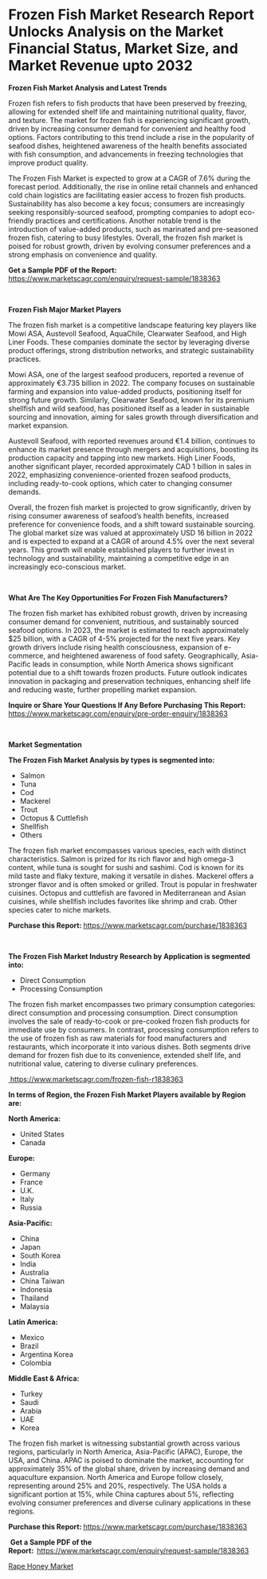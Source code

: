<p><h1>Frozen Fish Market Research Report Unlocks Analysis on the Market Financial Status, Market Size, and Market Revenue upto 2032</h1></p><p><strong>Frozen Fish Market Analysis and Latest Trends</strong></p>
<p><p>Frozen fish refers to fish products that have been preserved by freezing, allowing for extended shelf life and maintaining nutritional quality, flavor, and texture. The market for frozen fish is experiencing significant growth, driven by increasing consumer demand for convenient and healthy food options. Factors contributing to this trend include a rise in the popularity of seafood dishes, heightened awareness of the health benefits associated with fish consumption, and advancements in freezing technologies that improve product quality.</p><p>The Frozen Fish Market is expected to grow at a CAGR of 7.6% during the forecast period. Additionally, the rise in online retail channels and enhanced cold chain logistics are facilitating easier access to frozen fish products. Sustainability has also become a key focus; consumers are increasingly seeking responsibly-sourced seafood, prompting companies to adopt eco-friendly practices and certifications. Another notable trend is the introduction of value-added products, such as marinated and pre-seasoned frozen fish, catering to busy lifestyles. Overall, the frozen fish market is poised for robust growth, driven by evolving consumer preferences and a strong emphasis on convenience and quality.</p></p>
<p><strong>Get a Sample PDF of the Report:&nbsp;</strong> <a href="https://www.marketscagr.com/enquiry/request-sample/1838363?utm_campaign=1126&utm_medium=2&utm_source=Github&utm_content=ia&utm_term=15022025&utm_id=frozen-fish">https://www.marketscagr.com/enquiry/request-sample/1838363</a></p>
<p>&nbsp;</p>
<p><strong>Frozen Fish Major Market Players</strong></p>
<p><p>The frozen fish market is a competitive landscape featuring key players like Mowi ASA, Austevoll Seafood, AquaChile, Clearwater Seafood, and High Liner Foods. These companies dominate the sector by leveraging diverse product offerings, strong distribution networks, and strategic sustainability practices. </p><p>Mowi ASA, one of the largest seafood producers, reported a revenue of approximately €3.735 billion in 2022. The company focuses on sustainable farming and expansion into value-added products, positioning itself for strong future growth. Similarly, Clearwater Seafood, known for its premium shellfish and wild seafood, has positioned itself as a leader in sustainable sourcing and innovation, aiming for sales growth through diversification and market expansion.</p><p>Austevoll Seafood, with reported revenues around €1.4 billion, continues to enhance its market presence through mergers and acquisitions, boosting its production capacity and tapping into new markets. High Liner Foods, another significant player, recorded approximately CAD 1 billion in sales in 2022, emphasizing convenience-oriented frozen seafood products, including ready-to-cook options, which cater to changing consumer demands.</p><p>Overall, the frozen fish market is projected to grow significantly, driven by rising consumer awareness of seafood’s health benefits, increased preference for convenience foods, and a shift toward sustainable sourcing. The global market size was valued at approximately USD 16 billion in 2022 and is expected to expand at a CAGR of around 4.5% over the next several years. This growth will enable established players to further invest in technology and sustainability, maintaining a competitive edge in an increasingly eco-conscious market.</p></p>
<p>&nbsp;</p>
<p><strong>What Are The Key Opportunities For Frozen Fish Manufacturers?</strong></p>
<p><p>The frozen fish market has exhibited robust growth, driven by increasing consumer demand for convenient, nutritious, and sustainably sourced seafood options. In 2023, the market is estimated to reach approximately $25 billion, with a CAGR of 4-5% projected for the next five years. Key growth drivers include rising health consciousness, expansion of e-commerce, and heightened awareness of food safety. Geographically, Asia-Pacific leads in consumption, while North America shows significant potential due to a shift towards frozen products. Future outlook indicates innovation in packaging and preservation techniques, enhancing shelf life and reducing waste, further propelling market expansion.</p></p>
<p><strong>Inquire or Share Your Questions If Any Before Purchasing This Report:</strong> <a href="https://www.marketscagr.com/enquiry/pre-order-enquiry/1838363?utm_campaign=1126&utm_medium=2&utm_source=Github&utm_content=ia&utm_term=15022025&utm_id=frozen-fish">https://www.marketscagr.com/enquiry/pre-order-enquiry/1838363</a></p>
<p>&nbsp;</p>
<p><strong>Market Segmentation</strong></p>
<p><strong>The Frozen Fish Market Analysis by types is segmented into:</strong></p>
<p><ul><li>Salmon</li><li>Tuna</li><li>Cod</li><li>Mackerel</li><li>Trout</li><li>Octopus & Cuttlefish</li><li>Shellfish</li><li>Others</li></ul></p>
<p><p>The frozen fish market encompasses various species, each with distinct characteristics. Salmon is prized for its rich flavor and high omega-3 content, while tuna is sought for sushi and sashimi. Cod is known for its mild taste and flaky texture, making it versatile in dishes. Mackerel offers a stronger flavor and is often smoked or grilled. Trout is popular in freshwater cuisines. Octopus and cuttlefish are favored in Mediterranean and Asian cuisines, while shellfish includes favorites like shrimp and crab. Other species cater to niche markets.</p></p>
<p><strong>Purchase this Report:&nbsp;</strong><a href="https://www.marketscagr.com/purchase/1838363?utm_campaign=1126&utm_medium=2&utm_source=Github&utm_content=ia&utm_term=15022025&utm_id=frozen-fish">https://www.marketscagr.com/purchase/1838363</a></p>
<p>&nbsp;</p>
<p><strong>The Frozen Fish Market Industry Research by Application is segmented into:</strong></p>
<p><ul><li>Direct Consumption</li><li>Processing Consumption</li></ul></p>
<p><p>The frozen fish market encompasses two primary consumption categories: direct consumption and processing consumption. Direct consumption involves the sale of ready-to-cook or pre-cooked frozen fish products for immediate use by consumers. In contrast, processing consumption refers to the use of frozen fish as raw materials for food manufacturers and restaurants, which incorporate it into various dishes. Both segments drive demand for frozen fish due to its convenience, extended shelf life, and nutritional value, catering to diverse culinary preferences.</p></p>
<p><a href="https://www.marketscagr.com/frozen-fish-r1838363?utm_campaign=1126&utm_medium=2&utm_source=Github&utm_content=ia&utm_term=15022025&utm_id=frozen-fish">&nbsp;https://www.marketscagr.com/frozen-fish-r1838363</a></p>
<p><strong>In terms of Region, the Frozen Fish Market Players available by Region are:</strong></p>
<p>
    <p> <strong> North America: </strong>
        <ul>
            <li>United States</li>
            <li>Canada</li>
        </ul>
        </p> 
    <p> <strong> Europe: </strong>
        <ul>
            <li>Germany</li>
            <li>France</li>
            <li>U.K.</li>
            <li>Italy</li>
            <li>Russia</li>
        </ul>
        </p> 
    <p> <strong> Asia-Pacific: </strong>
        <ul>
            <li>China</li>
            <li>Japan</li>
            <li>South Korea</li>
            <li>India</li>
            <li>Australia</li>
            <li>China Taiwan</li>
            <li>Indonesia</li>
            <li>Thailand</li>
            <li>Malaysia</li>
        </ul>
        </p> 
    <p> <strong> Latin America: </strong>
        <ul>
            <li>Mexico</li>
            <li>Brazil</li>
            <li>Argentina Korea</li>
            <li>Colombia</li>
        </ul>
        </p> 
    <p> <strong> Middle East & Africa: </strong>
        <ul>
            <li>Turkey</li>
            <li>Saudi</li>
            <li>Arabia</li>
            <li>UAE</li>
            <li>Korea</li>
        </ul>
    </p>
    </p>
<p><p>The frozen fish market is witnessing substantial growth across various regions, particularly in North America, Asia-Pacific (APAC), Europe, the USA, and China. APAC is poised to dominate the market, accounting for approximately 35% of the global share, driven by increasing demand and aquaculture expansion. North America and Europe follow closely, representing around 25% and 20%, respectively. The USA holds a significant portion at 15%, while China captures about 5%, reflecting evolving consumer preferences and diverse culinary applications in these regions.</p></p>
<p><strong>Purchase this Report: </strong><a href="https://www.marketscagr.com/purchase/1838363?utm_campaign=1126&utm_medium=2&utm_source=Github&utm_content=ia&utm_term=15022025&utm_id=frozen-fish">https://www.marketscagr.com/purchase/1838363</a></p>
<p>&nbsp;<strong>Get a Sample PDF of the Report:&nbsp;&nbsp;</strong><a href="https://www.marketscagr.com/enquiry/request-sample/1838363?utm_campaign=1126&utm_medium=2&utm_source=Github&utm_content=ia&utm_term=15022025&utm_id=frozen-fish">https://www.marketscagr.com/enquiry/request-sample/1838363</a></p>
<p><strong></strong></p>
<p><p><a href="https://github.com/julyju69/Market-Research-Report-List-6/blob/main/rape-honey-market.md?utm_campaign=1126&utm_medium=2&utm_source=Github&utm_content=ia&utm_term=15022025&utm_id=frozen-fish">Rape Honey Market</a></p></p>